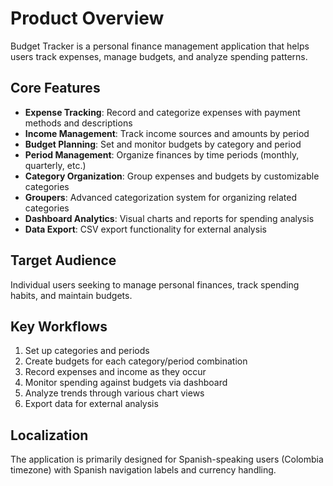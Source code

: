 # Product Overview

Budget Tracker is a personal finance management application that helps users track expenses, manage budgets, and analyze spending patterns.

## Core Features

- **Expense Tracking**: Record and categorize expenses with payment methods and descriptions
- **Income Management**: Track income sources and amounts by period
- **Budget Planning**: Set and monitor budgets by category and period
- **Period Management**: Organize finances by time periods (monthly, quarterly, etc.)
- **Category Organization**: Group expenses and budgets by customizable categories
- **Groupers**: Advanced categorization system for organizing related categories
- **Dashboard Analytics**: Visual charts and reports for spending analysis
- **Data Export**: CSV export functionality for external analysis

## Target Audience

Individual users seeking to manage personal finances, track spending habits, and maintain budgets.

## Key Workflows

1. Set up categories and periods
2. Create budgets for each category/period combination
3. Record expenses and income as they occur
4. Monitor spending against budgets via dashboard
5. Analyze trends through various chart views
6. Export data for external analysis

## Localization

The application is primarily designed for Spanish-speaking users (Colombia timezone) with Spanish navigation labels and currency handling.
